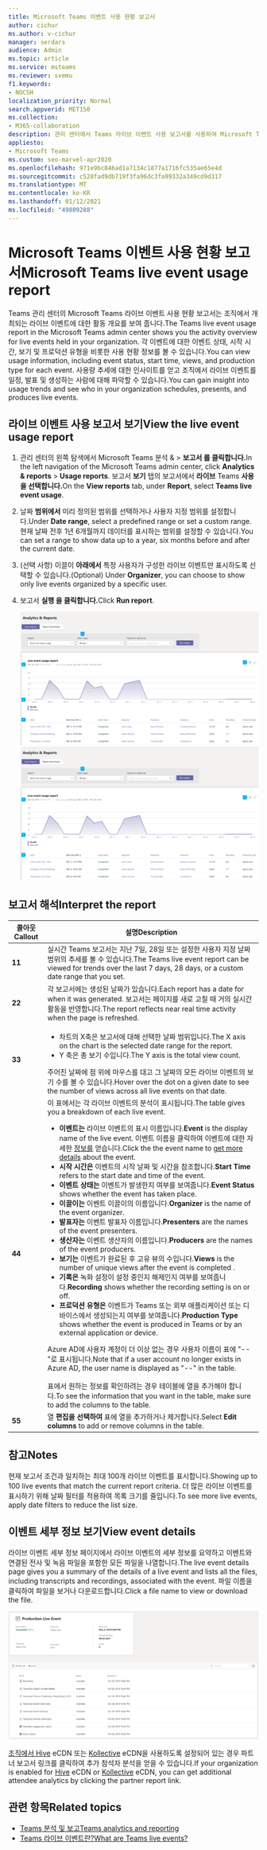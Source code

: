 ```yaml
---
title: Microsoft Teams 이벤트 사용 현황 보고서
author: cichur
ms.author: v-cichur
manager: serdars
audience: Admin
ms.topic: article
ms.service: msteams
ms.reviewer: svemu
f1.keywords:
- NOCSH
localization_priority: Normal
search.appverid: MET150
ms.collection:
- M365-collaboration
description: 관리 센터에서 Teams 라이브 이벤트 사용 보고서를 사용하여 Microsoft Teams 라이브 이벤트 활동에 대한 개요를 Teams 방법을 알아보습니다.
appliesto:
- Microsoft Teams
ms.custom: seo-marvel-apr2020
ms.openlocfilehash: 971e9bc846ad1a7134c1877a1716fc535ae65e4d
ms.sourcegitcommit: c528fad9db719f3fa96dc3fa99332a349cd9d317
ms.translationtype: MT
ms.contentlocale: ko-KR
ms.lasthandoff: 01/12/2021
ms.locfileid: "49809288"
---
```

# <a name="microsoft-teams-live-event-usage-report"></a><span data-ttu-id="2dfa2-103">Microsoft Teams 이벤트 사용 현황 보고서</span><span class="sxs-lookup"><span data-stu-id="2dfa2-103">Microsoft Teams live event usage report</span></span>

<span data-ttu-id="2dfa2-104">Teams 관리 센터의 Microsoft Teams 라이브 이벤트 사용 현황 보고서는 조직에서 개최되는 라이브 이벤트에 대한 활동 개요를 보여 줍니다.</span><span class="sxs-lookup"><span data-stu-id="2dfa2-104">The Teams live event usage report in the Microsoft Teams admin center shows you the activity overview for live events held in your organization.</span></span> <span data-ttu-id="2dfa2-105">각 이벤트에 대한 이벤트 상태, 시작 시간, 보기 및 프로덕션 유형을 비롯한 사용 현황 정보를 볼 수 있습니다.</span><span class="sxs-lookup"><span data-stu-id="2dfa2-105">You can view usage information, including event status, start time, views, and production type for each event.</span></span> <span data-ttu-id="2dfa2-106">사용량 추세에 대한 인사이트를 얻고 조직에서 라이브 이벤트를 일정, 발표 및 생성하는 사람에 대해 파악할 수 있습니다.</span><span class="sxs-lookup"><span data-stu-id="2dfa2-106">You can gain insight into usage trends and see who in your organization schedules, presents, and produces live events.</span></span>

## <a name="view-the-live-event-usage-report"></a><span data-ttu-id="2dfa2-107">라이브 이벤트 사용 보고서 보기</span><span class="sxs-lookup"><span data-stu-id="2dfa2-107">View the live event usage report</span></span>

1. <span data-ttu-id="2dfa2-108">관리 센터의 왼쪽 탐색에서 Microsoft Teams 분석 &  >  **보고서 를 클릭합니다.**</span><span class="sxs-lookup"><span data-stu-id="2dfa2-108">In the left navigation of the Microsoft Teams admin center, click **Analytics & reports** > **Usage reports**.</span></span> <span data-ttu-id="2dfa2-109">보고서 **보기** 탭의 보고서에서 **라이브** Teams **사용 을 선택합니다.**</span><span class="sxs-lookup"><span data-stu-id="2dfa2-109">On the **View reports** tab, under **Report**, select **Teams live event usage**.</span></span>
2. <span data-ttu-id="2dfa2-110">날짜 **범위에서** 미리 정의된 범위를 선택하거나 사용자 지정 범위를 설정합니다.</span><span class="sxs-lookup"><span data-stu-id="2dfa2-110">Under **Date range**, select a predefined range or set a custom range.</span></span> <span data-ttu-id="2dfa2-111">현재 날짜 전후 1년 6개월까지 데이터를 표시하는 범위를 설정할 수 있습니다.</span><span class="sxs-lookup"><span data-stu-id="2dfa2-111">You can set a range to show  data up to a year, six months before and after the current date.</span></span>
3. <span data-ttu-id="2dfa2-112">(선택 사항) 이끌이 **아래에서** 특정 사용자가 구성한 라이브 이벤트만 표시하도록 선택할 수 있습니다.</span><span class="sxs-lookup"><span data-stu-id="2dfa2-112">(Optional) Under **Organizer**, you can choose to show only live events organized by a specific user.</span></span>
4. <span data-ttu-id="2dfa2-113">보고서 **실행 을 클릭합니다.**</span><span class="sxs-lookup"><span data-stu-id="2dfa2-113">Click **Run report**.</span></span>  

    <span data-ttu-id="2dfa2-114">![콜아웃이 Teams 관리 센터의 Teams 라이브 이벤트 사용 보고서 스크린샷](../media/teams-live-event-usage-report-with-callouts.png "콜아웃이 Teams 관리 센터의 Teams 라이브 이벤트 사용 보고서 스크린샷")</span><span class="sxs-lookup"><span data-stu-id="2dfa2-114">![Screenshot of the Teams live event usage report in the Teams admin center with callouts](../media/teams-live-event-usage-report-with-callouts.png "Screenshot of the Teams live event usage report in the Teams admin center with callouts")</span></span>

## <a name="interpret-the-report"></a><span data-ttu-id="2dfa2-115">보고서 해석</span><span class="sxs-lookup"><span data-stu-id="2dfa2-115">Interpret the report</span></span>

|<span data-ttu-id="2dfa2-116">콜아웃</span><span class="sxs-lookup"><span data-stu-id="2dfa2-116">Callout</span></span> |<span data-ttu-id="2dfa2-117">설명</span><span class="sxs-lookup"><span data-stu-id="2dfa2-117">Description</span></span>  |
|--------|-------------|
|<span data-ttu-id="2dfa2-118">**1**</span><span class="sxs-lookup"><span data-stu-id="2dfa2-118">**1**</span></span>   |<span data-ttu-id="2dfa2-119">실시간 Teams 보고서는 지난 7일, 28일 또는 설정한 사용자 지정 날짜 범위의 추세를 볼 수 있습니다.</span><span class="sxs-lookup"><span data-stu-id="2dfa2-119">The Teams live event report can be viewed for trends over the last 7 days, 28 days, or a custom date range that you set.</span></span> |
|<span data-ttu-id="2dfa2-120">**2**</span><span class="sxs-lookup"><span data-stu-id="2dfa2-120">**2**</span></span>   |<span data-ttu-id="2dfa2-121">각 보고서에는 생성된 날짜가 있습니다.</span><span class="sxs-lookup"><span data-stu-id="2dfa2-121">Each report has a date for when it was generated.</span></span> <span data-ttu-id="2dfa2-122">보고서는 페이지를 새로 고칠 때 거의 실시간 활동을 반영합니다.</span><span class="sxs-lookup"><span data-stu-id="2dfa2-122">The report reflects near real time activity when the page is refreshed.</span></span> |
|<span data-ttu-id="2dfa2-123">**3**</span><span class="sxs-lookup"><span data-stu-id="2dfa2-123">**3**</span></span>   |<ul><li><span data-ttu-id="2dfa2-124">차트의 X축은 보고서에 대해 선택한 날짜 범위입니다.</span><span class="sxs-lookup"><span data-stu-id="2dfa2-124">The X axis on the chart is the selected date range for the report.</span></span></li> <li> <span data-ttu-id="2dfa2-125">Y 축은 총 보기 수입니다.</span><span class="sxs-lookup"><span data-stu-id="2dfa2-125">The Y axis is the total view count.</span></span></li> </ul><span data-ttu-id="2dfa2-126">주어진 날짜에 점 위에 마우스를 대고 그 날짜의 모든 라이브 이벤트의 보기 수를 볼 수 있습니다.</span><span class="sxs-lookup"><span data-stu-id="2dfa2-126">Hover over the dot on a given date to see the number of views across all live events on that date.</span></span>|
|<span data-ttu-id="2dfa2-127">**4**</span><span class="sxs-lookup"><span data-stu-id="2dfa2-127">**4**</span></span>   |<span data-ttu-id="2dfa2-128">이 표에서는 각 라이브 이벤트의 분석이 표시됩니다.</span><span class="sxs-lookup"><span data-stu-id="2dfa2-128">The table gives you a breakdown of each live event.</span></span> <ul><li><span data-ttu-id="2dfa2-129">**이벤트는** 라이브 이벤트의 표시 이름입니다.</span><span class="sxs-lookup"><span data-stu-id="2dfa2-129">**Event** is the display name of the live event.</span></span> <span data-ttu-id="2dfa2-130">이벤트 이름을 클릭하여 이벤트에 대한 자세한 [정보를](#view-event-details) 얻습니다.</span><span class="sxs-lookup"><span data-stu-id="2dfa2-130">Click the the event name to [get more details](#view-event-details) about the event.</span></span> </li> <li><span data-ttu-id="2dfa2-131">**시작 시간은** 이벤트의 시작 날짜 및 시간을 참조합니다.</span><span class="sxs-lookup"><span data-stu-id="2dfa2-131">**Start Time** refers to the start date and time of the event.</span></span></li> <li><span data-ttu-id="2dfa2-132">**이벤트 상태는** 이벤트가 발생한지 여부를 보여줍니다.</span><span class="sxs-lookup"><span data-stu-id="2dfa2-132">**Event Status** shows whether the event has taken place.</span></span>  </li><li><span data-ttu-id="2dfa2-133">**이끌이는** 이벤트 이끌이의 이름입니다.</span><span class="sxs-lookup"><span data-stu-id="2dfa2-133">**Organizer** is the name of the event organizer.</span></span></li> <li><span data-ttu-id="2dfa2-134">**발표자는** 이벤트 발표자 이름입니다.</span><span class="sxs-lookup"><span data-stu-id="2dfa2-134">**Presenters** are the names of the  event presenters.</span></span></li><li><span data-ttu-id="2dfa2-135">**생산자는** 이벤트 생산자의 이름입니다.</span><span class="sxs-lookup"><span data-stu-id="2dfa2-135">**Producers** are the names of the event producers.</span></span></li><li><span data-ttu-id="2dfa2-136">**보기는** 이벤트가 완료된 후 고유 뷰의 수입니다.</span><span class="sxs-lookup"><span data-stu-id="2dfa2-136">**Views** is the number of unique views after the event is completed .</span></span></li><li><span data-ttu-id="2dfa2-137">**기록은** 녹화 설정이 설정 중인지 해제인지 여부를 보여줍니다.</span><span class="sxs-lookup"><span data-stu-id="2dfa2-137">**Recording** shows whether the recording setting is on or off.</span></span></li><li><span data-ttu-id="2dfa2-138">**프로덕션 유형은** 이벤트가 Teams 또는 외부 애플리케이션 또는 디바이스에서 생성되는지 여부를 보여줍니다.</span><span class="sxs-lookup"><span data-stu-id="2dfa2-138">**Production Type** shows whether the event is produced in Teams or by an external application or device.</span></span></li></li> </ul><span data-ttu-id="2dfa2-139">Azure AD에 사용자 계정이 더 이상 없는 경우 사용자 이름이 표에 "--"로 표시됩니다.</span><span class="sxs-lookup"><span data-stu-id="2dfa2-139">Note that if a user account no longer exists in Azure AD, the user name is displayed as "--" in the table.</span></span> <br><br><span data-ttu-id="2dfa2-140">표에서 원하는 정보를 확인하려는 경우 테이블에 열을 추가해야 합니다.</span><span class="sxs-lookup"><span data-stu-id="2dfa2-140">To see the information that you want in the table, make sure to add the columns to the table.</span></span> |
|<span data-ttu-id="2dfa2-141">**5**</span><span class="sxs-lookup"><span data-stu-id="2dfa2-141">**5**</span></span>   |<span data-ttu-id="2dfa2-142">열 **편집을 선택하여** 표에 열을 추가하거나 제거합니다.</span><span class="sxs-lookup"><span data-stu-id="2dfa2-142">Select **Edit columns** to add or remove columns in the table.</span></span>|

## <a name="notes"></a><span data-ttu-id="2dfa2-143">참고</span><span class="sxs-lookup"><span data-stu-id="2dfa2-143">Notes</span></span>
<span data-ttu-id="2dfa2-144">현재 보고서 조건과 일치하는 최대 100개 라이브 이벤트를 표시합니다.</span><span class="sxs-lookup"><span data-stu-id="2dfa2-144">Showing up to 100 live events that match the current report criteria.</span></span> <span data-ttu-id="2dfa2-145">더 많은 라이브 이벤트를 표시하기 위해 날짜 필터를 적용하여 목록 크기를 줄입니다.</span><span class="sxs-lookup"><span data-stu-id="2dfa2-145">To see more live events, apply date filters to reduce the list size.</span></span>

## <a name="view-event-details"></a><span data-ttu-id="2dfa2-146">이벤트 세부 정보 보기</span><span class="sxs-lookup"><span data-stu-id="2dfa2-146">View event details</span></span>

<span data-ttu-id="2dfa2-147">라이브 이벤트 세부 정보 페이지에서 라이브 이벤트의 세부 정보를 요약하고 이벤트와 연결된 전사 및 녹음 파일을 포함한 모든 파일을 나열합니다.</span><span class="sxs-lookup"><span data-stu-id="2dfa2-147">The live event details page gives you a summary of the details of a live event and lists all the files, including transcripts and recordings, associated with the event.</span></span> <span data-ttu-id="2dfa2-148">파일 이름을 클릭하여 파일을 보거나 다운로드합니다.</span><span class="sxs-lookup"><span data-stu-id="2dfa2-148">Click a file name to view or download the file.</span></span>

![라이브 이벤트의 세부 정보를 보여주는 스크린샷](../media/teams-live-event-usage-report-event-detail.png)

<span data-ttu-id="2dfa2-150">[조직에서 Hive](https://www.hivestreaming.com/partners/integration-partners/microsoft/) eCDN 또는 [Kollective](https://kollective.com) eCDN을 사용하도록 설정되어 있는 경우 파트너 보고서 링크를 클릭하여 추가 참석자 분석을 얻을 수 있습니다.</span><span class="sxs-lookup"><span data-stu-id="2dfa2-150">If your organization is enabled for [Hive](https://www.hivestreaming.com/partners/integration-partners/microsoft/) eCDN or [Kollective](https://kollective.com) eCDN, you can get additional attendee analytics by clicking the partner report link.</span></span>

## <a name="related-topics"></a><span data-ttu-id="2dfa2-151">관련 항목</span><span class="sxs-lookup"><span data-stu-id="2dfa2-151">Related topics</span></span>

- [<span data-ttu-id="2dfa2-152">Teams 분석 및 보고</span><span class="sxs-lookup"><span data-stu-id="2dfa2-152">Teams analytics and reporting</span></span>](teams-reporting-reference.md)
- [<span data-ttu-id="2dfa2-153">Teams 라이브 이벤트란?</span><span class="sxs-lookup"><span data-stu-id="2dfa2-153">What are Teams live events?</span></span>](../teams-live-events/what-are-teams-live-events.md)
